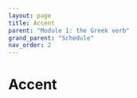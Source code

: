 ```yaml
---
layout: page
title: Accent
parent: "Module 1: the Greek verb"
grand_parent: "Schedule"
nav_order: 2
---
```


# Accent